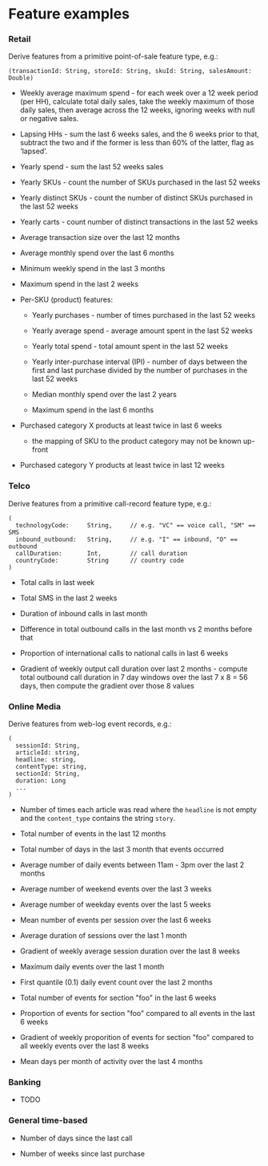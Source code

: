 # Feature examples

### Retail

Derive features from a primitive point-of-sale feature type, e.g.:

    (transactionId: String, storeId: String, skuId: String, salesAmount: Double)

* Weekly average maximum spend - for each week over a 12 week period (per HH), calculate total daily sales, take the weekly maximum of those daily sales, then average across the 12 weeks, ignoring weeks with null or negative sales.

* Lapsing HHs - sum the last 6 weeks sales, and the 6 weeks prior to that, subtract the two and if the former is less than 60% of the latter, flag as ‘lapsed’.

* Yearly spend - sum the last 52 weeks sales

* Yearly SKUs - count the number of SKUs purchased in the last 52 weeks

* Yearly distinct SKUs - count the number of distinct SKUs purchased in the last 52 weeks

* Yearly carts - count number of distinct transactions in the last 52 weeks

* Average transaction size over the last 12 months

* Average monthly spend over the last 6 months

* Minimum weekly spend in the last 3 months

* Maximum spend in the last 2 weeks

* Per-SKU (product) features:

    * Yearly purchases - number of times purchased in the last 52 weeks
    
    * Yearly average spend - average amount spent in the last 52 weeks
    
    * Yearly total spend - total amount spent in the last 52 weeks
    
    * Yearly inter-purchase interval (IPI) - number of days between the first and last purchase divided by the number of purchases in the last 52 weeks
    
    * Median monthly spend over the last 2 years
    
    * Maximum spend in the last 6 months

* Purchased category X products at least twice in last 6 weeks

    * the mapping of SKU to the product category may not be known up-front

* Purchased category Y products at least twice in last 12 weeks

### Telco

Derive features from a primitive call-record feature type, e.g.:

    (
      technologyCode:     String,     // e.g. "VC" == voice call, "SM" == SMS
      inbound_outbound:   String,     // e.g. "I" == inbound, "O" == outbound
      callDuration:       Int,        // call duration
      countryCode:        String      // country code
    )

* Total calls in last week

* Total SMS in the last 2 weeks

* Duration of inbound calls in last month

* Difference in total outbound calls in the last month vs 2 months before that

* Proportion of international calls to national calls in last 6 weeks

* Gradient of weekly output call duration over last 2 months - compute total outbound call duration in 7 day windows over the last 7 x 8 = 56 days, then compute the gradient over those 8 values

### Online Media

Derive features from web-log event records, e.g.:

    (
      sessionId: String,
      articleId: string,
      headline: string,
      contentType: string,
      sectionId: String,
      duration: Long
      ...
    )

* Number of times each article was read where the `headline` is not empty and the `content_type` contains the string `story`.

* Total number of events in the last 12 months

* Total number of days in the last 3 month that events occurred

* Average number of daily events between 11am - 3pm over the last 2 months

* Average number of weekend events over the last 3 weeks

* Average number of weekday events over the last 5 weeks

* Mean number of events per session over the last 6 weeks

* Average duration of sessions over the last 1 month

* Gradient of weekly average session duration over the last 8 weeks

* Maximum daily events over the last 1 month

* First quantile (0.1) daily event count over the last 2 months

* Total number of events for section "foo" in the last 6 weeks

* Proportion of events for section "foo" compared to all events in the last 6 weeks

* Gradient of weekly proporition of events for section "foo" compared to all weekly events over the last 8 weeks

* Mean days per month of activity over the last 4 months

### Banking

* TODO


### General time-based

* Number of days since the last call

* Number of weeks since last purchase
